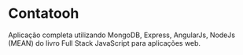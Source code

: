 # <h1> Contatooh </h1>
Aplicação completa utilizando MongoDB, Express, AngularJs, NodeJs (MEAN) do livro Full Stack JavaScript para aplicações web.
